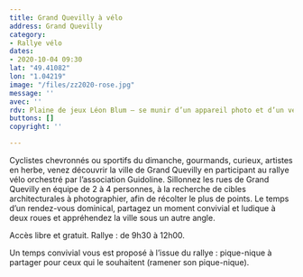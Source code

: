 ```yaml
---
title: Grand Quevilly à vélo
address: Grand Quevilly
category:
- Rallye vélo
dates:
- 2020-10-04 09:30
lat: "49.41082"
lon: "1.04219"
image: "/files/zz2020-rose.jpg"
message: ''
avec: ''
rdv: Plaine de jeux Léon Blum – se munir d’un appareil photo et d’un vélo.
buttons: []
copyright: ''

---
```

Cyclistes chevronnés ou sportifs du dimanche, gourmands, curieux, artistes en herbe, venez découvrir la ville de Grand Quevilly en participant au rallye vélo orchestré par l’association Guidoline. Sillonnez les rues de Grand Quevilly en équipe de 2 à 4 personnes, à la recherche de cibles architecturales à photographier, afin de récolter le plus de points. Le temps d’un rendez-vous dominical, partagez un moment convivial et ludique à deux roues et appréhendez la ville sous un autre angle.

Accès libre et gratuit. Rallye : de 9h30 à 12h00.

Un temps convivial vous est proposé à l’issue du rallye : pique-nique à partager pour ceux qui le souhaitent (ramener son pique-nique).
